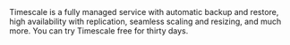 <Highlight type="cloud" header="Try for free on Timescale" button="Try for free">
Timescale is a fully managed service with automatic backup and restore, high
availability with replication, seamless scaling and resizing, and much more. You
can try Timescale free for thirty days.
</Highlight>
